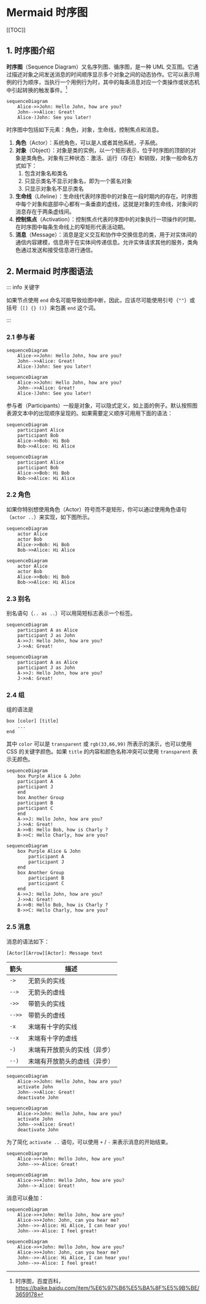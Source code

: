 # Mermaid 时序图

[[TOC]]

## 1. 时序图介绍

**时序图**（Sequence Diagram）又名序列图、循序图，是一种 UML 交互图。它通过描述对象之间发送消息的时间顺序显示多个对象之间的动态协作。它可以表示用例的行为顺序，当执行一个用例行为时，其中的每条消息对应一个类操作或状态机中引起转换的触发事件。[^1]

[^1]: 时序图，百度百科，<https://baike.baidu.com/item/%E6%97%B6%E5%BA%8F%E5%9B%BE/3659178>

```mermaid
sequenceDiagram
    Alice->>John: Hello John, how are you?
    John-->>Alice: Great!
    Alice-)John: See you later!
```

时序图中包括如下元素：角色，对象，生命线，控制焦点和消息。

1. **角色**（Actor）：系统角色，可以是人或者其他系统，子系统。
2. **对象**（Object）：对象是类的实例，以一个矩形表示，位于时序图的顶部的对象是类角色。对象有三种状态：激活、运行（存在）和销毁，对象一般命名方式如下：
    1. 包含对象名和类名
    2. 只显示类名不显示对象名，即为一个匿名对象
    3. 只显示对象名不显示类名
3. **生命线**（Lifeline）：生命线代表时序图中的对象在一段时期内的存在。时序图中每个对象和底部中心都有一条垂直的虚线，这就是对象的生命线，对象间的消息存在于两条虚线间。
4. **控制焦点**（Activation）：控制焦点代表时序图中的对象执行一项操作的时期，在时序图中每条生命线上的窄矩形代表活动期。
5. **消息**（Message）：消息是定义交互和协作中交换信息的类，用于对实体间的通信内容建模，信息用于在实体间传递信息。允许实体请求其他的服务，类角色通过发送和接受信息进行通信。

## 2. Mermaid 时序图语法

::: info 关键字

如果节点使用 `end` 命名可能导致绘图中断，因此，应该尽可能使用引号（`""`）或括号（`[] {} ()`）来包裹 `end` 这个词。

:::

### 2.1 参与者

```mermaid:no-line-numbers
sequenceDiagram
    Alice->>John: Hello John, how are you?
    John-->>Alice: Great!
    Alice-)John: See you later!
```

```mermaid
sequenceDiagram
    Alice->>John: Hello John, how are you?
    John-->>Alice: Great!
    Alice-)John: See you later!
```

参与者（Participants）一般是对象，可以隐式定义，如上面的例子。默认按照图表源文本中的出现顺序呈现的。如果需要定义顺序可用用下面的语法：

```mermaid:no-line-numbers
sequenceDiagram
    participant Alice
    participant Bob
    Alice->>Bob: Hi Bob
    Bob->>Alice: Hi Alice
```

```mermaid
sequenceDiagram
    participant Alice
    participant Bob
    Alice->>Bob: Hi Bob
    Bob->>Alice: Hi Alice
```

### 2.2 角色

如果你特别想使用角色（Actor）符号而不是矩形，你可以通过使用角色语句（`actor ..`）来实现，如下图所示。

```mermaid:no-line-numbers
sequenceDiagram
    actor Alice
    actor Bob
    Alice->>Bob: Hi Bob
    Bob->>Alice: Hi Alice
```

```mermaid
sequenceDiagram
    actor Alice
    actor Bob
    Alice->>Bob: Hi Bob
    Bob->>Alice: Hi Alice
```

### 2.3 别名

别名语句（`.. as ..`）可以用简短标志表示一个标签。

```mermaid:no-line-numbers
sequenceDiagram
    participant A as Alice
    participant J as John
    A->>J: Hello John, how are you?
    J->>A: Great!
```

```mermaid
sequenceDiagram
    participant A as Alice
    participant J as John
    A->>J: Hello John, how are you?
    J->>A: Great!
```

### 2.4 组

组的语法是

```mermaid:no-line-numbers
box [color] [title]
    ...
end
```

其中 `color` 可以是 `transparent` 或 `rgb(33,66,99)` 所表示的演示，也可以使用 CSS 的关键字颜色。如果 `title` 的内容和颜色名称冲突可以使用 `transparent` 表示无颜色。

```mermaid:no-line-numbers
sequenceDiagram
    box Purple Alice & John
    participant A
    participant J
    end
    box Another Group
    participant B
    participant C
    end
    A->>J: Hello John, how are you?
    J->>A: Great!
    A->>B: Hello Bob, how is Charly ?
    B->>C: Hello Charly, how are you?
```

```mermaid
sequenceDiagram
    box Purple Alice & John
        participant A
        participant J
    end
    box Another Group
        participant B
        participant C
    end
    A->>J: Hello John, how are you?
    J->>A: Great!
    A->>B: Hello Bob, how is Charly ?
    B->>C: Hello Charly, how are you?
```

### 2.5 消息

消息的语法如下：

```mermaid:no-line-numbers
[Actor][Arrow][Actor]: Message text
```

| 箭头   | 描述                         |
| ------ | ---------------------------- |
| `->`   | 无箭头的实线                 |
| `-->`  | 无箭头的虚线                 |
| `->>`  | 带箭头的实线                 |
| `-->>` | 带箭头的虚线                 |
| `-x`   | 末端有十字的实线             |
| `--x`  | 末端有十字的虚线             |
| `-)`   | 末端有开放箭头的实线（异步） |
| `--)`  | 末端有开放箭头的虚线（异步） |

```mermaid:no-line-numbers
sequenceDiagram
    Alice->>John: Hello John, how are you?
    activate John
    John-->>Alice: Great!
    deactivate John
```

```mermaid
sequenceDiagram
    Alice->>John: Hello John, how are you?
    activate John
    John-->>Alice: Great!
    deactivate John
```

为了简化 `activate ..` 语句，可以使用 `+` / `-` 来表示消息的开始结束。

```mermaid:no-line-numbers
sequenceDiagram
    Alice->>+John: Hello John, how are you?
    John-->>-Alice: Great!
```

```mermaid
sequenceDiagram
    Alice->>+John: Hello John, how are you?
    John-->-Alice: Great!
```

消息可以叠加：

```mermaid:no-line-numbers
sequenceDiagram
    Alice->>+John: Hello John, how are you?
    Alice->>+John: John, can you hear me?
    John-->>-Alice: Hi Alice, I can hear you!
    John-->>-Alice: I feel great!
```

```mermaid
sequenceDiagram
    Alice->>+John: Hello John, how are you?
    Alice->>+John: John, can you hear me?
    John-->>-Alice: Hi Alice, I can hear you!
    John-->>-Alice: I feel great!
```
